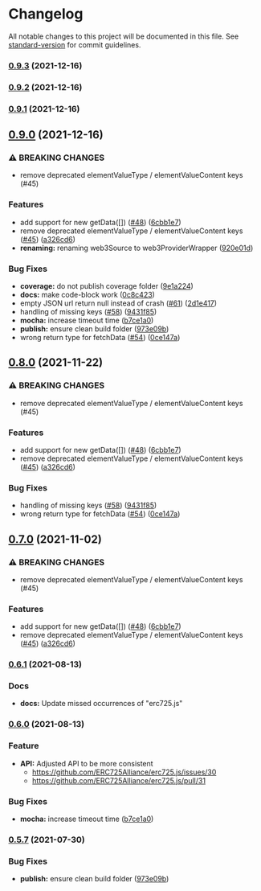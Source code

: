 # Changelog

All notable changes to this project will be documented in this file. See [standard-version](https://github.com/conventional-changelog/standard-version) for commit guidelines.

### [0.9.3](https://github.com/ERC725Alliance/erc725.js/compare/v0.9.2...v0.9.3) (2021-12-16)

### [0.9.2](https://github.com/ERC725Alliance/erc725.js/compare/v0.9.1...v0.9.2) (2021-12-16)

### [0.9.1](https://github.com/ERC725Alliance/erc725.js/compare/v0.9.0...v0.9.1) (2021-12-16)

## [0.9.0](https://github.com/ERC725Alliance/erc725.js/compare/v0.2.0...v0.9.0) (2021-12-16)


### ⚠ BREAKING CHANGES

* remove deprecated elementValueType / elementValueContent keys (#45)

### Features

* add support for new getData([]) ([#48](https://github.com/ERC725Alliance/erc725.js/issues/48)) ([6cbb1e7](https://github.com/ERC725Alliance/erc725.js/commit/6cbb1e76e3df8b862ee35e436aaddea24f86e2ea))
* remove deprecated elementValueType / elementValueContent keys ([#45](https://github.com/ERC725Alliance/erc725.js/issues/45)) ([a326cd6](https://github.com/ERC725Alliance/erc725.js/commit/a326cd6560a8a9de6c68db61c919c07f4f71e3d5))
* **renaming:** renaming web3Source to web3ProviderWrapper ([920e01d](https://github.com/ERC725Alliance/erc725.js/commit/920e01d0539acf584d56a8eca51c20c996bde088))


### Bug Fixes

* **coverage:** do not publish coverage folder ([9e1a224](https://github.com/ERC725Alliance/erc725.js/commit/9e1a224cbbd04f6fdcae8a70e17d17d676003c56))
* **docs:** make code-block work ([0c8c423](https://github.com/ERC725Alliance/erc725.js/commit/0c8c423bd64e1115ed2cd0a50b0d147f2141f66d))
* empty JSON url return null instead of crash ([#61](https://github.com/ERC725Alliance/erc725.js/issues/61)) ([2d1e417](https://github.com/ERC725Alliance/erc725.js/commit/2d1e417facbc9b2c5b1f4fae62d46b498f3f7603))
* handling of missing keys ([#58](https://github.com/ERC725Alliance/erc725.js/issues/58)) ([9431f85](https://github.com/ERC725Alliance/erc725.js/commit/9431f85dd62785305f5b32ca6c4a4e9e3c9b788d))
* **mocha:** increase timeout time ([b7ce1a0](https://github.com/ERC725Alliance/erc725.js/commit/b7ce1a07711b8251f4447d613c4c5a522b5e263f))
* **publish:** ensure clean build folder ([973e09b](https://github.com/ERC725Alliance/erc725.js/commit/973e09b936277c254fdc9c15d4d5d89fc4dc05ed))
* wrong return type for fetchData ([#54](https://github.com/ERC725Alliance/erc725.js/issues/54)) ([0ce147a](https://github.com/ERC725Alliance/erc725.js/commit/0ce147ac0774a3ec0b404896da02b923bbfbd09c))

## [0.8.0](https://github.com/ERC725Alliance/erc725.js/compare/v0.6.2-beta.4...v0.8.0) (2021-11-22)


### ⚠ BREAKING CHANGES

* remove deprecated elementValueType / elementValueContent keys (#45)

### Features

* add support for new getData([]) ([#48](https://github.com/ERC725Alliance/erc725.js/issues/48)) ([6cbb1e7](https://github.com/ERC725Alliance/erc725.js/commit/6cbb1e76e3df8b862ee35e436aaddea24f86e2ea))
* remove deprecated elementValueType / elementValueContent keys ([#45](https://github.com/ERC725Alliance/erc725.js/issues/45)) ([a326cd6](https://github.com/ERC725Alliance/erc725.js/commit/a326cd6560a8a9de6c68db61c919c07f4f71e3d5))


### Bug Fixes

* handling of missing keys ([#58](https://github.com/ERC725Alliance/erc725.js/issues/58)) ([9431f85](https://github.com/ERC725Alliance/erc725.js/commit/9431f85dd62785305f5b32ca6c4a4e9e3c9b788d))
* wrong return type for fetchData ([#54](https://github.com/ERC725Alliance/erc725.js/issues/54)) ([0ce147a](https://github.com/ERC725Alliance/erc725.js/commit/0ce147ac0774a3ec0b404896da02b923bbfbd09c))

## [0.7.0](https://github.com/ERC725Alliance/erc725.js/compare/v0.6.2-beta.4...v0.7.0) (2021-11-02)


### ⚠ BREAKING CHANGES

* remove deprecated elementValueType / elementValueContent keys (#45)

### Features

* add support for new getData([]) ([#48](https://github.com/ERC725Alliance/erc725.js/issues/48)) ([6cbb1e7](https://github.com/ERC725Alliance/erc725.js/commit/6cbb1e76e3df8b862ee35e436aaddea24f86e2ea))
* remove deprecated elementValueType / elementValueContent keys ([#45](https://github.com/ERC725Alliance/erc725.js/issues/45)) ([a326cd6](https://github.com/ERC725Alliance/erc725.js/commit/a326cd6560a8a9de6c68db61c919c07f4f71e3d5))

### [0.6.1](https://github.com/ERC725Alliance/erc725.js/compare/v0.6.0...v0.6.1) (2021-08-13)

### Docs

- **docs:** Update missed occurrences of "erc725.js"

### [0.6.0](https://github.com/ERC725Alliance/erc725.js/compare/v0.5.7...v0.6.0) (2021-08-13)

### Feature

- **API:** Adjusted API to be more consistent
  - https://github.com/ERC725Alliance/erc725.js/issues/30
  - https://github.com/ERC725Alliance/erc725.js/pull/31

### Bug Fixes

- **mocha:** increase timeout time ([b7ce1a0](https://github.com/ERC725Alliance/erc725.js/commit/b7ce1a07711b8251f4447d613c4c5a522b5e263f))

### [0.5.7](https://github.com/ERC725Alliance/erc725.js/compare/v0.2.0...v0.5.7) (2021-07-30)

### Bug Fixes

- **publish:** ensure clean build folder ([973e09b](https://github.com/ERC725Alliance/erc725.js/commit/973e09b936277c254fdc9c15d4d5d89fc4dc05ed))
